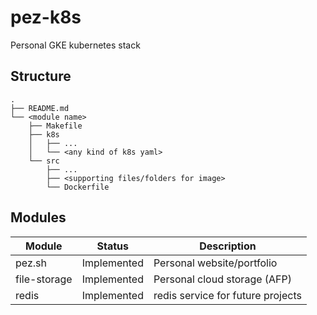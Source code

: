 # pez-k8s
Personal GKE kubernetes stack

## Structure
```
.
├── README.md
└── <module name>
    ├── Makefile
    ├── k8s
    │   ├── ...
    │   └── <any kind of k8s yaml>
    └── src
        ├── ...
        ├── <supporting files/folders for image>
        └── Dockerfile
```

## Modules
|Module|Status|Description|
|---|---|---|
|pez.sh|Implemented|Personal website/portfolio|
|file-storage|Implemented|Personal cloud storage (AFP)|
|redis|Implemented|redis service for future projects|
